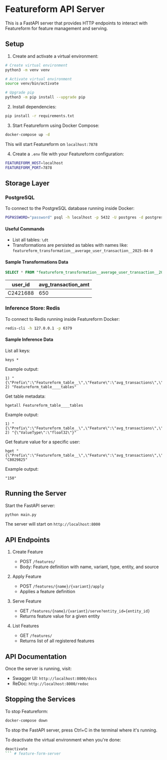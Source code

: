 # Featureform API Server

This is a FastAPI server that provides HTTP endpoints to interact with Featureform for feature management and serving.

## Setup

1. Create and activate a virtual environment:
```bash
# Create virtual environment
python3 -m venv venv

# Activate virtual environment
source venv/bin/activate

# Upgrade pip
python3 -m pip install --upgrade pip
```

2. Install dependencies:
```bash
pip install -r requirements.txt
```

3. Start Featureform using Docker Compose:
```bash
docker-compose up -d
```
This will start Featureform on `localhost:7878`

4. Create a `.env` file with your Featureform configuration:
```bash
FEATUREFORM_HOST=localhost
FEATUREFORM_PORT=7878
```

## Storage Layer

### PostgreSQL

To connect to the PostgreSQL database running inside Docker:

```bash
PGPASSWORD="password" psql -h localhost -p 5432 -U postgres -d postgres
```

#### Useful Commands

- List all tables: `\dt`
- Transformations are persisted as tables with names like: `featureform_transformation__average_user_transaction__2025-04-0`

#### Sample Transformations Data

```sql
SELECT * FROM "featureform_transformation__average_user_transaction__2025-04-0";
```

| user_id  | avg_transaction_amt |
|----------|---------------------|
| C2421688 | 650                 |

### Inference Store: Redis

To connect to Redis running inside Featureform Docker:

```bash
redis-cli -h 127.0.0.1 -p 6379
```

#### Sample Inference Data

List all keys:
```
keys *
```

Example output:
```
1) "{\"Prefix\":\"Featureform_table__\",\"Feature\":\"avg_transactions\",\"Variant\":\"quickstart\"}"
2) "Featureform_table____tables"
```

Get table metadata:
```
hgetall Featureform_table____tables
```

Example output:
```
1) "{\"Prefix\":\"Featureform_table__\",\"Feature\":\"avg_transactions\",\"Variant\":\"quickstart\"}"
2) "{\"ValueType\":\"float32\"}"
```

Get feature value for a specific user:
```
hget "{\"Prefix\":\"Featureform_table__\",\"Feature\":\"avg_transactions\",\"Variant\":\"quickstart\"}" "C8029825"
```

Example output:
```
"150"
```


## Running the Server

Start the FastAPI server:
```bash
python main.py
```

The server will start on `http://localhost:8000`

## API Endpoints

1. Create Feature
   - POST `/features/`
   - Body: Feature definition with name, variant, type, entity, and source

2. Apply Feature
   - POST `/features/{name}/{variant}/apply`
   - Applies a feature definition

3. Serve Feature
   - GET `/features/{name}/{variant}/serve?entity_id={entity_id}`
   - Returns feature value for a given entity

4. List Features
   - GET `/features/`
   - Returns list of all registered features

## API Documentation

Once the server is running, visit:
- Swagger UI: `http://localhost:8000/docs`
- ReDoc: `http://localhost:8000/redoc`

## Stopping the Services

To stop Featureform:
```bash
docker-compose down
```

To stop the FastAPI server, press Ctrl+C in the terminal where it's running.

To deactivate the virtual environment when you're done:
```bash
deactivate
``` # feature-form-server
